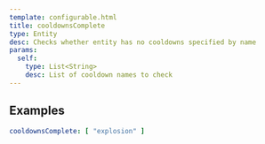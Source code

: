 ```yaml
---
template: configurable.html
title: cooldownsComplete
type: Entity
desc: Checks whether entity has no cooldowns specified by name
params:
  self:
    type: List<String>
    desc: List of cooldown names to check
---
```


## Examples

```yaml
cooldownsComplete: [ "explosion" ]
```
